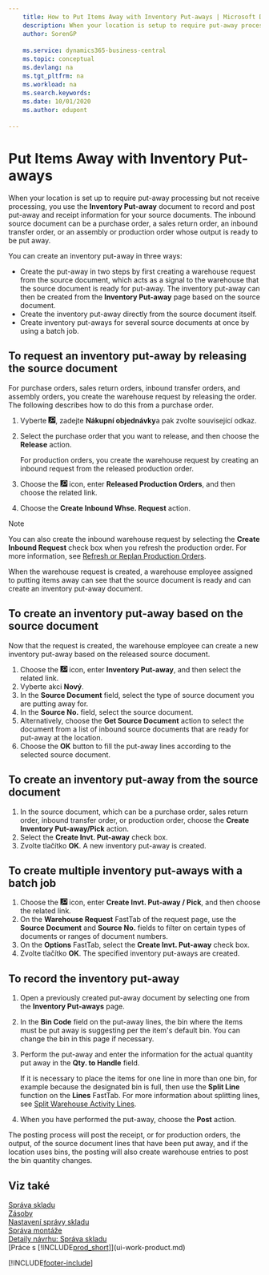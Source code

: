 ```yaml
---
    title: How to Put Items Away with Inventory Put-aways | Microsoft Docs
    description: When your location is setup to require put-away processing but not receive processing, you use the **Inventory Put-away** document to record and post put-away and receipt information for your source documents. The inbound source document can be a purchase order, a sales return order, an inbound transfer order, or a production order whose output is ready for put-away.
    author: SorenGP

    ms.service: dynamics365-business-central
    ms.topic: conceptual
    ms.devlang: na
    ms.tgt_pltfrm: na
    ms.workload: na
    ms.search.keywords:
    ms.date: 10/01/2020
    ms.author: edupont

---
```

# Put Items Away with Inventory Put-aways
When your location is set up to require put-away processing but not receive processing, you use the **Inventory Put-away** document to record and post put-away and receipt information for your source documents. The inbound source document can be a purchase order, a sales return order, an inbound transfer order, or an assembly or production order whose output is ready to be put away.

You can create an inventory put-away in three ways:

- Create the put-away in two steps by first creating a warehouse request from the source document, which acts as a signal to the warehouse that the source document is ready for put-away. The inventory put-away can then be created from the **Inventory Put-away** page based on the source document.
- Create the inventory put-away directly from the source document itself.
- Create inventory put-aways for several source documents at once by using a batch job.

## To request an inventory put-away by releasing the source document
For purchase orders, sales return orders, inbound transfer orders, and assembly orders, you create the warehouse request by releasing the order. The following describes how to do this from a purchase order.

1. Vyberte ![Žárovku, která otevře funkci Řekněte mi](media/ui-search/search_small.png "Řekněte mi, co chcete delat"), zadejte **Nákupní objednávky**a pak zvolte související odkaz.
2. Select the purchase order that you want to release, and then choose the **Release** action.

   For production orders, you create the warehouse request by creating an inbound request from the released production order.
3. Choose the ![Lightbulb that opens the Tell Me feature](media/ui-search/search_small.png "Tell me what you want to do") icon, enter **Released Production Orders**, and then choose the related link.
4. Choose the **Create Inbound Whse. Request** action.

> [!NOTE]  
> You can also create the inbound warehouse request by selecting the **Create Inbound Request** check box when you refresh the production order. For more information, see [Refresh or Replan Production Orders](production-how-to-replan-refresh-production-orders.md).

When the warehouse request is created, a warehouse employee assigned to putting items away can see that the source document is ready and can create an inventory put-away document.

## To create an inventory put-away based on the source document
Now that the request is created, the warehouse employee can create a new inventory put-away based on the released source document.
1. Choose the ![Lightbulb that opens the Tell Me feature](media/ui-search/search_small.png "Tell me what you want to do") icon, enter **Inventory Put-away**, and then select the related link.
2. Vyberte akci **Nový**.
3. In the **Source Document** field, select the type of source document you are putting away for.
4. In the **Source No.** field, select the source document.
5. Alternatively, choose the **Get Source Document** action to select the document from a list of inbound source documents that are ready for put-away at the location.
6. Choose the **OK** button to fill the put-away lines according to the selected source document.

## To create an inventory put-away from the source document
1. In the source document, which can be a purchase order, sales return order, inbound transfer order, or production order, choose the **Create Inventory Put-away/Pick** action.
2. Select the **Create Invt. Put-away** check box.
3. Zvolte tlačítko **OK**. A new inventory put-away is created.

## To create multiple inventory put-aways with a batch job
1. Choose the ![Lightbulb that opens the Tell Me feature](media/ui-search/search_small.png "Tell me what you want to do") icon, enter **Create Invt. Put-away / Pick**, and then choose the related link.
2. On the **Warehouse Request** FastTab of the request page, use the **Source Document** and **Source No.** fields to filter on certain types of documents or ranges of document numbers.
3. On the **Options** FastTab, select the **Create Invt. Put-away** check box.
4. Zvolte tlačítko **OK**. The specified inventory put-aways are created.

## To record the inventory put-away
1. Open a previously created put-away document by selecting one from the **Inventory Put-aways** page.
2. In the **Bin Code** field on the put-away lines, the bin where the items must be put away is suggesting per the item's default bin. You can change the bin in this page if necessary.
3. Perform the put-away and enter the information for the actual quantity put away in the **Qty. to Handle** field.

   If it is necessary to place the items for one line in more than one bin, for example because the designated bin is full, then use the **Split Line** function on the **Lines** FastTab. For more information about splitting lines, see [Split Warehouse Activity Lines](warehouse-how-to-split-warehouse-activity-lines.md).
4. When you have performed the put-away, choose the **Post** action.

The posting process will post the receipt, or for production orders, the output, of the source document lines that have been put away, and if the location uses bins, the posting will also create warehouse entries to post the bin quantity changes.

## Viz také
[Správa skladu](warehouse-manage-warehouse.md)    
[Zásoby](inventory-manage-inventory.md)    
[Nastavení správy skladu](warehouse-setup-warehouse.md)       
[Správa montáže](assembly-assemble-items.md)      
[Detaily návrhu: Správa skladu](design-details-warehouse-management.md)    
[Práce s [!INCLUDE[prod_short](includes/prod_short.md)]](ui-work-product.md)


[!INCLUDE[footer-include](includes/footer-banner.md)]